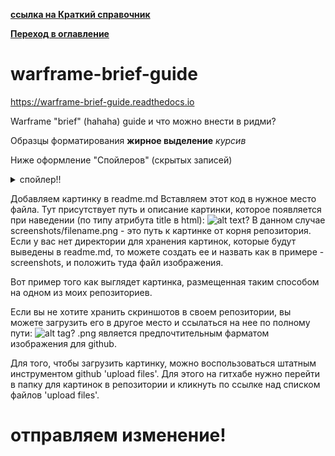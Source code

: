 **[ссылка на Краткий справочник](https://warframe-brief-guide.readthedocs.io)**

**[Переход в оглавление](source/index.md)**


# warframe-brief-guide

https://warframe-brief-guide.readthedocs.io

Warframe "brief" (hahaha) guide
и что можно внести в ридми?

Образцы форматирования
**жирное выделение**
_курсив_

Ниже оформление "Спойлеров" (скрытых записей)
<details>
  <summary> спойлер!!</summary>
 - текст спойлера    
</details>

Добавляем картинку в readme.md
Вставляем этот код в нужное место файла. Тут присутствует путь и описание картинки, которое появляется при наведении (по типу атрибута title в html):
![alt text](screenshots/filename.png "Описание будет тут")?
В данном случае screenshots/filename.png - это путь к картинке от корня репозитория. Если у вас нет директории для хранения картинок, которые будут выведены в readme.md, то можете создать ее и назвать как в примере - screenshots, и положить туда файл изображения.

Вот пример того как выглядет картинка, размещенная таким способом на одном из моих репозиториев.

Если вы не хотите хранить скриншотов в своем репозитории, вы можете загрузить его в другое место и ссылаться на нее по полному пути:
![alt tag](http://domain.com/path/to/img.png "Описание будет тут")?
.png является предпочтительным фарматом изображения для github.

Для того, чтобы загрузить картинку, можно воспользоваться штатным инструментом github 'upload files'. Для этого на гитхабе нужно перейти в папку для картинок в репозитории и кликнуть по ссылке над списком файлов 'upload files'.

# отправляем изменение! 